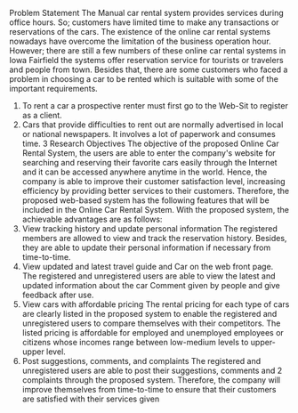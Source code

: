 Problem Statement
The Manual car rental system provides services during office hours. So; customers have
limited time to make any transactions or reservations of the cars. The existence of the
online car rental systems nowadays have overcome the limitation of the business
operation hour. However; there are still a few numbers of these online car rental systems
in Iowa Fairfield the systems offer reservation service for tourists or travelers and people
from town. Besides that, there are some customers who faced a problem in choosing a car
to be rented which is suitable with some of the important requirements.
1. To rent a car a prospective renter must first go to the Web-Sit to register as a client.
2. Cars that provide difficulties to rent out are normally advertised in local or national
   newspapers. It involves a lot of paperwork and consumes time.
   3 Research Objectives
   The objective of the proposed Online Car Rental System, the users are able to enter the
   company's website for searching and reserving their favorite cars easily through the
   Internet and it can be accessed anywhere anytime in the world. Hence, the company is
   able to improve their customer satisfaction level, increasing efficiency by providing
   better services to their customers. Therefore, the proposed web-based system has the
   following features that will be included in the Online Car Rental System. With the
   proposed system, the achievable advantages are as follows:
1. View tracking history and update personal information
   The registered members are allowed to view and track the reservation history. Besides,
   they are able to update their personal information if necessary from time-to-time.
2. View updated and latest travel guide and Car on the web front page. The registered and
   unregistered users are able to view the latest and updated information about the car
   Comment given by people and give feedback after use.
3. View cars with affordable pricing
   The rental pricing for each type of cars are clearly listed in the proposed system to enable
   the registered and unregistered users to compare themselves with their competitors. The
   listed pricing is affordable for employed and unemployed employees or citizens whose
   incomes range between low-medium levels to upper-upper level.
4. Post suggestions, comments, and complaints
   The registered and unregistered users are able to post their suggestions, comments and
   2
   complaints through the proposed system. Therefore, the company will improve
   themselves from time-to-time to ensure that their customers are satisfied with their
   services given
